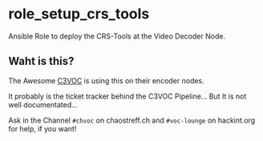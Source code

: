  role_setup_crs_tools
==========================
Ansible Role to deploy the CRS-Tools at the Video Decoder Node.


 Waht is this?
-------------------

The Awesome [C3VOC](https://c3voc.de) is using this on their encoder nodes.

It probably is the ticket tracker behind the C3VOC Pipeline...
But It is not well documentated...

Ask in the Channel ``#chvoc`` on chaostreff.ch and ``#voc-lounge`` on hackint.org for help, if you want!

